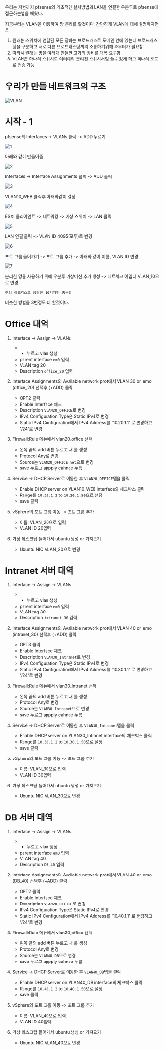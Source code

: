 우리는 저번까지 pfsense의 기초적인 설치방법과 LAN을 연결한 우분투로 pfsense에 접근하는법을 배웠다.

지금부터는 VLAN을 이용하여 망 분리를 할것이다. 간단하게 VLAN에 대해 설명하자면은 

1. 원래는 스위치에 연결된 모든 장비는 브로드캐스트 도메인 안에 있는데 브로드캐스팅을 구분하고 서로 다른 브로드캐스팅끼리 소통하기위해 라우터가 필요함
2. 따라서 원래는 망을 여러개 만들면 고가의 장비를 대폭 요구함
3. VLAN은 하나의 스위치로 여러대의 분리된 스위치처럼 쓸수 있게 하고 하나의 포트로 전송 가능

# 우리가 만들 네트워크의 구조 
![VLAN](./img/VLAN.png)


# 시작 - 1

pfsense의 Interfaces -> VLANs 클릭 -> ADD 누르기

![1](./img/1.png)

아래와 같이 만들어줌

![2](./img/2.png)

Interfaces -> Interface Assignments 클릭 -> ADD 클릭

![3](./img/3.png)

VLAN10_WEB 클릭후 아래와같이 설정

![4](./img/4.png)

ESXI 클라이언트 -> 네트워킹 -> 가상 스위치 -> LAN 클릭

![5](./img/5.png)

LAN 연필 클릭 -> VLAN ID 4095(모두)로 변경 

![6](./img/6.png)

포트 그룹 들어가기 -> 포트 그룹 추가 -> 아래와 같이 이름, VLAN ID 변경

![7](./img/7.png)

분리한 망을 사용하기 위해 우분투 가상머신 추가 생성 -> 네트워크 어뎁터 VLAN_10으로 변경

`주의 하드디스크 용량은 10기가면 충분함`


비슷한 방법을 3번정도 더 할것이다. 

# Office 대역

1. Interface -> Assign -> VLANs
    * + 누르고 vlan 생성
    * parent interface `em0` 입력
    * VLAN tag 20
    * Description `office_20` 입력

2. Interface Assignments의 Available network prot에서 VLAN 30 on emo (office_20) 선택후 (+ADD) 클릭
    * OPT2 클릭
    * Enable Interface 체크
    * Description `VLAN20_OFFICE`로 변경
    * IPv4 Configuration Type은 Static IPv4로 변경
    * Static IPv4 Configuration에서 IPv4 Address를 '10.20.1.1' 로 변경하고 '/24'로 변경
3. Firewall:Rule 메뉴에서 vlan20_office 선택
    * 왼쪽 끝의 add 버튼 누르고 새 룰 생성
    * Protocol Any로 변경
    * Source는 `VLAN20_OFFICE net`으로 변경
    * save 누르고 appply cahnce 누름
4. Service -> DHCP Server로 이동한 후 `VLAN20_OFFICE`탭을 클릭
    * Enable DHCP server on VLAN10_WEB interface의 체크박스 클릭
    * Range를 `10.20.1.2` to `10.20.1.50`으로 설정
    * save 클릭
5. vSphere의 포트 그룹 이동 -> 포트 그룹 추가
    * 이름: VLAN_20으로 입력
    * VLAN ID 20입력
6. 가상 데스크탑 들어가서 ubuntu 생성 or 가져오기
    * Ubuntu NIC VLAN_20으로 변경


# Intranet 서버 대역

1. Interface -> Assign -> VLANs
    * + 누르고 vlan 생성
    * parent interface `em0` 입력
    * VLAN tag 30
    * Description `intranet_30` 입력

2. Interface Assignments의 Available network prot에서 VLAN 40 on emo (intranet_30) 선택후 (+ADD) 클릭
    * OPT3 클릭
    * Enable Interface 체크
    * Description `VLAN30_Intranet`로 변경
    * IPv4 Configuration Type은 Static IPv4로 변경
    * Static IPv4 Configuration에서 IPv4 Address를 '10.30.1.1' 로 변경하고 '/24'로 변경
3. Firewall:Rule 메뉴에서 vlan30_Intranet 선택
    * 왼쪽 끝의 add 버튼 누르고 새 룰 생성
    * Protocol Any로 변경
    * Source는 `VLAN30_Intranet`으로 변경
    * save 누르고 appply cahnce 누름
4. Service -> DHCP Server로 이동한 후 `VLAN30_Intranet`탭을 클릭
    * Enable DHCP server on VLAN30_Intranet interface의 체크박스 클릭
    * Range를 `10.30.1.2` to `10.30.1.50`으로 설정
    * save 클릭
5. vSphere의 포트 그룹 이동 -> 포트 그룹 추가
    * 이름: VLAN_30으로 입력
    * VLAN ID 30입력
6. 가상 데스크탑 들어가서 ubuntu 생성 or 가져오기
    * Ubuntu NIC VLAN_30으로 변경




# DB 서버 대역

1. Interface -> Assign -> VLANs
    * + 누르고 vlan 생성
    * parent interface `em0` 입력
    * VLAN tag 40
    * Description `DB_40` 입력

2. Interface Assignments의 Available network prot에서 VLAN 40 on emo (DB_40) 선택후 (+ADD) 클릭
    * OPT2 클릭
    * Enable Interface 체크
    * Description `VLAN20_OFFICE`로 변경
    * IPv4 Configuration Type은 Static IPv4로 변경
    * Static IPv4 Configuration에서 IPv4 Address를 '10.40.1.1' 로 변경하고 '/24'로 변경
3. Firewall:Rule 메뉴에서 vlan20_office 선택
    * 왼쪽 끝의 add 버튼 누르고 새 룰 생성
    * Protocol Any로 변경
    * Source는 `VLAN40_DB`으로 변경
    * save 누르고 appply cahnce 누름
4. Service -> DHCP Server로 이동한 후 `VLAN40_DB`탭을 클릭
    * Enable DHCP server on VLAN40_DB interface의 체크박스 클릭
    * Range를 `10.40.1.2` to `10.40.1.50`으로 설정
    * save 클릭
5. vSphere의 포트 그룹 이동 -> 포트 그룹 추가
    * 이름: VLAN_40으로 입력
    * VLAN ID 40입력
6. 가상 데스크탑 들어가서 ubuntu 생성 or 가져오기
    * Ubuntu NIC VLAN_40으로 변경
